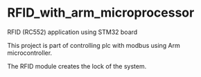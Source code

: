 # RFID_with_arm_microprocessor
RFID (RC552) application using STM32 board

This project is part of controlling plc with modbus using Arm microcontroller.

The RFID module creates the lock of the system.
